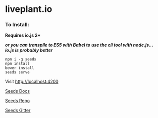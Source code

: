 # liveplant.io

### To Install:

**Requires io.js 2+**

***or you can transpile to ES5 with Babel to use the cli tool with node.js... io.js is probably better***

```
npm i -g seeds
npm install
bower install
seeds serve
```

Visit [http://localhost:4200](http://localhost:4200)

[Seeds Docs](http://docs.seedsjs.com)

[Seeds Repo](http://github.com/terminalvelocity/seeds.js)

[Seeds Gitter](http://gitter.im/terminalvelocity/seeds.js)
